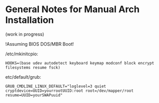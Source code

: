 # General Notes for Manual Arch Installation

(work in progress)

!Assuming BIOS DOS/MBR Boot!


/etc/mkinitcpio:
```
HOOKS=(base udev autodetect keyboard keymap modconf block encrypt filesystems resume fsck)
```


etc/default/grub:
```
GRUB_CMDLINE_LINUX_DEFAULT="loglevel=3 quiet cryptdevice=UUID=yourrootUUID:root root=/dev/mapper/root resume=UUID=yourSWAPuuid"
```
